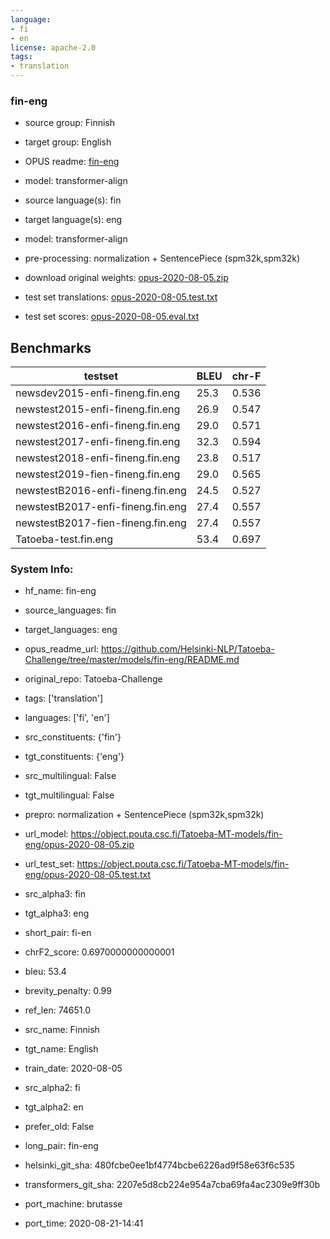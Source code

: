 ```yaml
---
language:
- fi
- en
license: apache-2.0
tags:
- translation
---
```


### fin-eng

* source group: Finnish 
* target group: English 
*  OPUS readme: [fin-eng](https://github.com/Helsinki-NLP/Tatoeba-Challenge/tree/master/models/fin-eng/README.md)

*  model: transformer-align
* source language(s): fin
* target language(s): eng
* model: transformer-align
* pre-processing: normalization + SentencePiece (spm32k,spm32k)
* download original weights: [opus-2020-08-05.zip](https://object.pouta.csc.fi/Tatoeba-MT-models/fin-eng/opus-2020-08-05.zip)
* test set translations: [opus-2020-08-05.test.txt](https://object.pouta.csc.fi/Tatoeba-MT-models/fin-eng/opus-2020-08-05.test.txt)
* test set scores: [opus-2020-08-05.eval.txt](https://object.pouta.csc.fi/Tatoeba-MT-models/fin-eng/opus-2020-08-05.eval.txt)

## Benchmarks

| testset               | BLEU  | chr-F |
|-----------------------|-------|-------|
| newsdev2015-enfi-fineng.fin.eng 	| 25.3 	| 0.536 |
| newstest2015-enfi-fineng.fin.eng 	| 26.9 	| 0.547 |
| newstest2016-enfi-fineng.fin.eng 	| 29.0 	| 0.571 |
| newstest2017-enfi-fineng.fin.eng 	| 32.3 	| 0.594 |
| newstest2018-enfi-fineng.fin.eng 	| 23.8 	| 0.517 |
| newstest2019-fien-fineng.fin.eng 	| 29.0 	| 0.565 |
| newstestB2016-enfi-fineng.fin.eng 	| 24.5 	| 0.527 |
| newstestB2017-enfi-fineng.fin.eng 	| 27.4 	| 0.557 |
| newstestB2017-fien-fineng.fin.eng 	| 27.4 	| 0.557 |
| Tatoeba-test.fin.eng 	| 53.4 	| 0.697 |


### System Info: 
- hf_name: fin-eng

- source_languages: fin

- target_languages: eng

- opus_readme_url: https://github.com/Helsinki-NLP/Tatoeba-Challenge/tree/master/models/fin-eng/README.md

- original_repo: Tatoeba-Challenge

- tags: ['translation']

- languages: ['fi', 'en']

- src_constituents: {'fin'}

- tgt_constituents: {'eng'}

- src_multilingual: False

- tgt_multilingual: False

- prepro:  normalization + SentencePiece (spm32k,spm32k)

- url_model: https://object.pouta.csc.fi/Tatoeba-MT-models/fin-eng/opus-2020-08-05.zip

- url_test_set: https://object.pouta.csc.fi/Tatoeba-MT-models/fin-eng/opus-2020-08-05.test.txt

- src_alpha3: fin

- tgt_alpha3: eng

- short_pair: fi-en

- chrF2_score: 0.6970000000000001

- bleu: 53.4

- brevity_penalty: 0.99

- ref_len: 74651.0

- src_name: Finnish

- tgt_name: English

- train_date: 2020-08-05

- src_alpha2: fi

- tgt_alpha2: en

- prefer_old: False

- long_pair: fin-eng

- helsinki_git_sha: 480fcbe0ee1bf4774bcbe6226ad9f58e63f6c535

- transformers_git_sha: 2207e5d8cb224e954a7cba69fa4ac2309e9ff30b

- port_machine: brutasse

- port_time: 2020-08-21-14:41